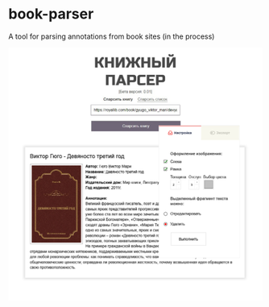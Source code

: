 # book-parser
A tool for parsing annotations from book sites (in the process)  

![Screenshot](docs/images/screenshot_book_parser.jpg)
